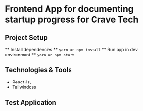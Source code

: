# Frontend App for documenting startup progress for Crave Tech

## Project Setup
** Install dependencies **
`yarn or npm install`
** Run app in dev environment **
`yarn or npm start`
## Technologies & Tools
* React Js,
* Tailwindcss
## Test Application
